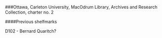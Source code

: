 ###Ottawa, Carleton University, MacOdrum Library, Archives and Research Collection, charter no. 2

####Previous shelfmarks

D102 - Bernard Quaritch?
